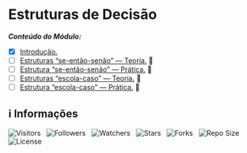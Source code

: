 <!-- Título -->
# Estruturas de Decisão

***Conteúdo do Módulo:***

* [x] [Introdução.](https://github.com/Devsgeeknerd/cla-int-est-dec-log-par-pro-com-bas)
* [ ] [Estruturas “se-então-senão” — Teoria.](https://github.com/Devsgeeknerd/cla-est-ent-sen-teo-est-dec-log-par-pro-com-bas) &#128679;
* [ ] [Estrutura “se-então-senão” — Prática.](https://github.com/Devsgeeknerd/cla-est-ent-sen-pra-est-dec-log-par-pro-com-bas) &#128679;
* [ ] [Estruturas “escola-caso” — Teoria.](https://github.com/Devsgeeknerd/cla-est-esc-cas-teo-est-dec-log-par-pro-com-bas) &#128679;
* [ ] [Estrutura “escola-caso” — Prática.](https://github.com/Devsgeeknerd/cla-est-esc-cas-pra-est-dec-log-par-pro-com-bas) &#128679;

<!-- Information -->
## &#8505; Informações

![Visitors](https://api.visitorbadge.io/api/visitors?path=Devsgeeknerd%2Fmod-est-dec-log-par-pro-com-bas&label=Visitantes&labelColor=%23f9e64f&countColor=%23008000&style=plastic "Total de Visitas")
&nbsp;
![Followers](https://img.shields.io/github/followers/Devsgeeknerd?style=p&label=Seguidores&labelColor=f9e64f&color=008000 "Total de Seguidores")
&nbsp;
![Watchers](https://img.shields.io/github/watchers/Devsgeeknerd/mod-est-dec-log-par-pro-com-bas?style=p&label=Observadores&labelColor=f9e64f&color=008000 "Total de Observadores")
&nbsp;
![Stars](https://img.shields.io/github/stars/Devsgeeknerd/mod-est-dec-log-par-pro-com-bas?style=p&label=Estrelas&labelColor=f9e64f&color=008000 "Total de Estrelas")
&nbsp;
![Forks](https://img.shields.io/github/forks/Devsgeeknerd/mod-est-dec-log-par-pro-com-bas?style=p&label=Bifurcações&labelColor=f9e64f&color=008000 "Total de Bifurcações")
&nbsp;
![Repo Size](https://img.shields.io/github/repo-size/Devsgeeknerd/mod-est-dec-log-par-pro-com-bas?style=p&label=Tamanho&labelColor=f9e64f&color=008000& "Tamanho do Repositório")
&nbsp;
![License](https://img.shields.io/github/license/Devsgeeknerd/mod-est-dec-log-par-pro-com-bas?style=p&label=Licença&labelColor=f9e64f&color=008000 "Licença do Repositório")
